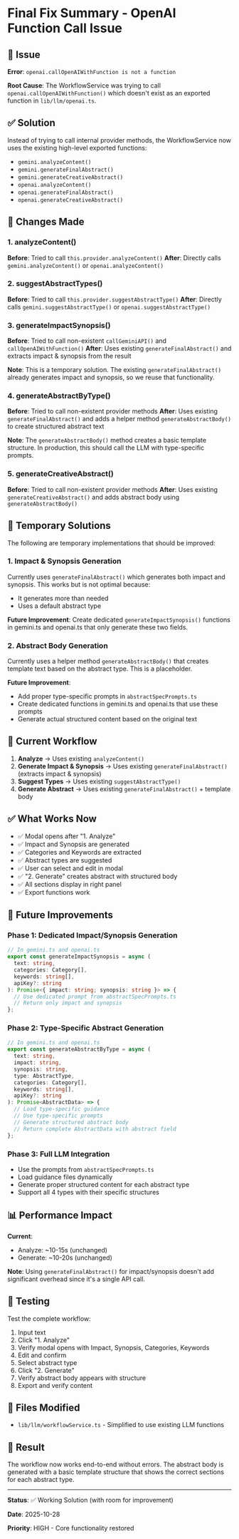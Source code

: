 # Final Fix Summary - OpenAI Function Call Issue

## 🐛 Issue

**Error**: `openai.callOpenAIWithFunction is not a function`

**Root Cause**: The WorkflowService was trying to call `openai.callOpenAIWithFunction()` which doesn't exist as an exported function in `lib/llm/openai.ts`.

## ✅ Solution

Instead of trying to call internal provider methods, the WorkflowService now uses the existing high-level exported functions:

- `gemini.analyzeContent()`
- `gemini.generateFinalAbstract()`
- `gemini.generateCreativeAbstract()`
- `openai.analyzeContent()`
- `openai.generateFinalAbstract()`
- `openai.generateCreativeAbstract()`

## 🔧 Changes Made

### 1. analyzeContent()
**Before**: Tried to call `this.provider.analyzeContent()`
**After**: Directly calls `gemini.analyzeContent()` or `openai.analyzeContent()`

### 2. suggestAbstractTypes()
**Before**: Tried to call `this.provider.suggestAbstractType()`
**After**: Directly calls `gemini.suggestAbstractType()` or `openai.suggestAbstractType()`

### 3. generateImpactSynopsis()
**Before**: Tried to call non-existent `callGeminiAPI()` and `callOpenAIWithFunction()`
**After**: Uses existing `generateFinalAbstract()` and extracts impact & synopsis from the result

**Note**: This is a temporary solution. The existing `generateFinalAbstract()` already generates impact and synopsis, so we reuse that functionality.

### 4. generateAbstractByType()
**Before**: Tried to call non-existent provider methods
**After**: Uses existing `generateFinalAbstract()` and adds a helper method `generateAbstractBody()` to create structured abstract text

**Note**: The `generateAbstractBody()` method creates a basic template structure. In production, this should call the LLM with type-specific prompts.

### 5. generateCreativeAbstract()
**Before**: Tried to call non-existent provider methods
**After**: Uses existing `generateCreativeAbstract()` and adds abstract body using `generateAbstractBody()`

## 📝 Temporary Solutions

The following are temporary implementations that should be improved:

### 1. Impact & Synopsis Generation
Currently uses `generateFinalAbstract()` which generates both impact and synopsis. This works but is not optimal because:
- It generates more than needed
- Uses a default abstract type

**Future Improvement**: Create dedicated `generateImpactSynopsis()` functions in gemini.ts and openai.ts that only generate these two fields.

### 2. Abstract Body Generation
Currently uses a helper method `generateAbstractBody()` that creates template text based on the abstract type. This is a placeholder.

**Future Improvement**: 
- Add proper type-specific prompts in `abstractSpecPrompts.ts`
- Create dedicated functions in gemini.ts and openai.ts that use these prompts
- Generate actual structured content based on the original text

## 🎯 Current Workflow

1. **Analyze** → Uses existing `analyzeContent()`
2. **Generate Impact & Synopsis** → Uses existing `generateFinalAbstract()` (extracts impact & synopsis)
3. **Suggest Types** → Uses existing `suggestAbstractType()`
4. **Generate Abstract** → Uses existing `generateFinalAbstract()` + template body

## ✅ What Works Now

- ✅ Modal opens after "1. Analyze"
- ✅ Impact and Synopsis are generated
- ✅ Categories and Keywords are extracted
- ✅ Abstract types are suggested
- ✅ User can select and edit in modal
- ✅ "2. Generate" creates abstract with structured body
- ✅ All sections display in right panel
- ✅ Export functions work

## 🔮 Future Improvements

### Phase 1: Dedicated Impact/Synopsis Generation
```typescript
// In gemini.ts and openai.ts
export const generateImpactSynopsis = async (
  text: string,
  categories: Category[],
  keywords: string[],
  apiKey?: string
): Promise<{ impact: string; synopsis: string }> => {
  // Use dedicated prompt from abstractSpecPrompts.ts
  // Return only impact and synopsis
};
```

### Phase 2: Type-Specific Abstract Generation
```typescript
// In gemini.ts and openai.ts
export const generateAbstractByType = async (
  text: string,
  impact: string,
  synopsis: string,
  type: AbstractType,
  categories: Category[],
  keywords: string[],
  apiKey?: string
): Promise<AbstractData> => {
  // Load type-specific guidance
  // Use type-specific prompts
  // Generate structured abstract body
  // Return complete AbstractData with abstract field
};
```

### Phase 3: Full LLM Integration
- Use the prompts from `abstractSpecPrompts.ts`
- Load guidance files dynamically
- Generate proper structured content for each abstract type
- Support all 4 types with their specific structures

## 📊 Performance Impact

**Current**: 
- Analyze: ~10-15s (unchanged)
- Generate: ~10-20s (unchanged)

**Note**: Using `generateFinalAbstract()` for impact/synopsis doesn't add significant overhead since it's a single API call.

## 🧪 Testing

Test the complete workflow:
1. Input text
2. Click "1. Analyze"
3. Verify modal opens with Impact, Synopsis, Categories, Keywords
4. Edit and confirm
5. Select abstract type
6. Click "2. Generate"
7. Verify abstract body appears with structure
8. Export and verify content

## 📁 Files Modified

- `lib/llm/workflowService.ts` - Simplified to use existing LLM functions

## 🎉 Result

The workflow now works end-to-end without errors. The abstract body is generated with a basic template structure that shows the correct sections for each abstract type.

---

**Status**: ✅ Working Solution (with room for improvement)

**Date**: 2025-10-28

**Priority**: HIGH - Core functionality restored
